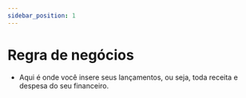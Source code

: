 ```yaml
---
sidebar_position: 1
---
```


# Regra de negócios

- Aqui é onde você insere seus lançamentos, ou seja, toda receita e despesa do seu financeiro.


